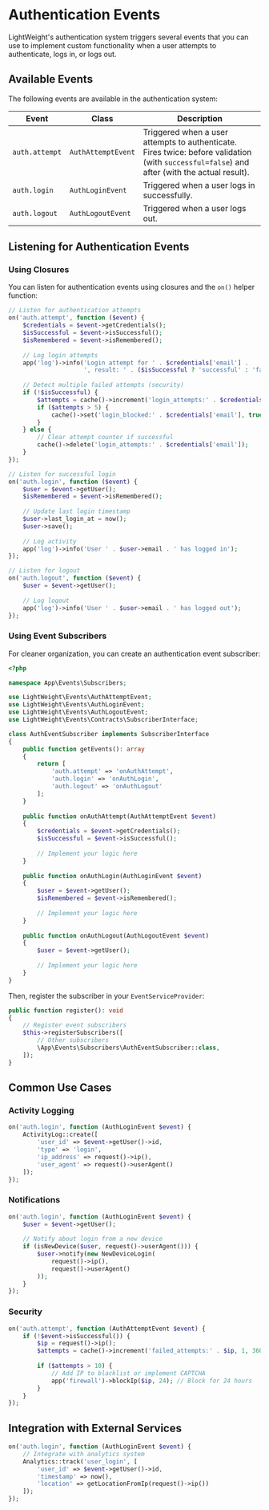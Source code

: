 # Authentication Events

LightWeight's authentication system triggers several events that you can use to implement custom functionality when a user attempts to authenticate, logs in, or logs out.

## Available Events

The following events are available in the authentication system:

| Event | Class | Description |
|--------|-------|-------------|
| `auth.attempt` | `AuthAttemptEvent` | Triggered when a user attempts to authenticate. Fires twice: before validation (with `successful=false`) and after (with the actual result). |
| `auth.login` | `AuthLoginEvent` | Triggered when a user logs in successfully. |
| `auth.logout` | `AuthLogoutEvent` | Triggered when a user logs out. |

## Listening for Authentication Events

### Using Closures

You can listen for authentication events using closures and the `on()` helper function:

```php
// Listen for authentication attempts
on('auth.attempt', function ($event) {
    $credentials = $event->getCredentials();
    $isSuccessful = $event->isSuccessful();
    $isRemembered = $event->isRemembered();
    
    // Log login attempts
    app('log')->info('Login attempt for ' . $credentials['email'] . 
                     ', result: ' . ($isSuccessful ? 'successful' : 'failed'));
    
    // Detect multiple failed attempts (security)
    if (!$isSuccessful) {
        $attempts = cache()->increment('login_attempts:' . $credentials['email'], 1);
        if ($attempts > 5) {
            cache()->set('login_blocked:' . $credentials['email'], true, 3600); // Block for 1 hour
        }
    } else {
        // Clear attempt counter if successful
        cache()->delete('login_attempts:' . $credentials['email']);
    }
});

// Listen for successful login
on('auth.login', function ($event) {
    $user = $event->getUser();
    $isRemembered = $event->isRemembered();
    
    // Update last login timestamp
    $user->last_login_at = now();
    $user->save();
    
    // Log activity
    app('log')->info('User ' . $user->email . ' has logged in');
});

// Listen for logout
on('auth.logout', function ($event) {
    $user = $event->getUser();
    
    // Log logout
    app('log')->info('User ' . $user->email . ' has logged out');
});
```

### Using Event Subscribers

For cleaner organization, you can create an authentication event subscriber:

```php
<?php

namespace App\Events\Subscribers;

use LightWeight\Events\AuthAttemptEvent;
use LightWeight\Events\AuthLoginEvent;
use LightWeight\Events\AuthLogoutEvent;
use LightWeight\Events\Contracts\SubscriberInterface;

class AuthEventSubscriber implements SubscriberInterface
{
    public function getEvents(): array
    {
        return [
            'auth.attempt' => 'onAuthAttempt',
            'auth.login' => 'onAuthLogin',
            'auth.logout' => 'onAuthLogout'
        ];
    }
    
    public function onAuthAttempt(AuthAttemptEvent $event)
    {
        $credentials = $event->getCredentials();
        $isSuccessful = $event->isSuccessful();
        
        // Implement your logic here
    }
    
    public function onAuthLogin(AuthLoginEvent $event)
    {
        $user = $event->getUser();
        $isRemembered = $event->isRemembered();
        
        // Implement your logic here
    }
    
    public function onAuthLogout(AuthLogoutEvent $event)
    {
        $user = $event->getUser();
        
        // Implement your logic here
    }
}
```

Then, register the subscriber in your `EventServiceProvider`:

```php
public function register(): void
{
    // Register event subscribers
    $this->registerSubscribers([
        // Other subscribers
        \App\Events\Subscribers\AuthEventSubscriber::class,
    ]);
}
```

## Common Use Cases

### Activity Logging

```php
on('auth.login', function (AuthLoginEvent $event) {
    ActivityLog::create([
        'user_id' => $event->getUser()->id,
        'type' => 'login',
        'ip_address' => request()->ip(),
        'user_agent' => request()->userAgent()
    ]);
});
```

### Notifications

```php
on('auth.login', function (AuthLoginEvent $event) {
    $user = $event->getUser();
    
    // Notify about login from a new device
    if (isNewDevice($user, request()->userAgent())) {
        $user->notify(new NewDeviceLogin(
            request()->ip(),
            request()->userAgent()
        ));
    }
});
```

### Security

```php
on('auth.attempt', function (AuthAttemptEvent $event) {
    if (!$event->isSuccessful()) {
        $ip = request()->ip();
        $attempts = cache()->increment('failed_attempts:' . $ip, 1, 3600);
        
        if ($attempts > 10) {
            // Add IP to blacklist or implement CAPTCHA
            app('firewall')->blockIp($ip, 24); // Block for 24 hours
        }
    }
});
```

## Integration with External Services

```php
on('auth.login', function (AuthLoginEvent $event) {
    // Integrate with analytics system
    Analytics::track('user_login', [
        'user_id' => $event->getUser()->id,
        'timestamp' => now(),
        'location' => getLocationFromIp(request()->ip())
    ]);
});
```
